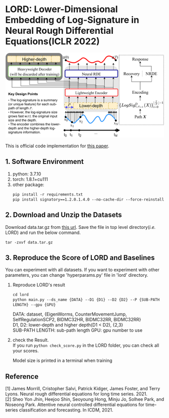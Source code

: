 # LORD: Lower-Dimensional Embedding of Log-Signature in Neural Rough Differential Equations(ICLR 2022)
![pic](picture/lord_model.png)

This is official code implementation for [this paper](https://openreview.net/forum?id=fCG75wd39ze).

## 1. Software Environment
1. python: 3.7.10
2. torch: 1.8.1+cu111
3. other package:
    ```
    pip install -r requirements.txt
    pip install signatory==1.2.0.1.4.0 --no-cache-dir --force-reinstall
    ```

## 2. Download and Unzip the Datasets
Download data.tar.gz from [this url](https://drive.google.com/file/d/1P2eklabDel0vA3DdA7ftcavBNiMztTt-/view?usp=sharing). Save the file in top level directory(_i.e._ LORD) and run the below command.
```
tar -zxvf data.tar.gz
```

## 3. Reproduce the Score of LORD and Baselines
You can experiment with all datasets. If you want to experiment with other parameters, you can change 'hyperparams.py' file in 'lord' directory.
1. Reproduce LORD's result
    ```
    cd lord
    python main.py --ds_name {DATA} --D1 {D1} --D2 {D2} --P {SUB-PATH LENGTH} --gpu {GPU}
    ```
    DATA: dataset, {EigenWorms, CounterMovementJump, SelfRegulationSCP2, BIDMC32HR, BIDMC32RR, BIDMC32RR}  
    D1, D2: lower-depth and higher depth(D1 < D2), {2,3}  
    SUB-PATH LENGTH: sub-path length
    GPU: gpu number to use
    
3. check the Result.  
    If you run `python check_score.py` in the LORD folder, you can check all your scores.
    
    Model size is printed in a terminal when training 

## Reference
\[1\] James Morrill, Cristopher Salvi, Patrick Kidger, James Foster, and Terry Lyons. Neural rough differential equations for long time series. 2021.  
\[2\] Sheo Yon Jhin, Heejoo Shin, Seoyoung Hong, Minju Jo, Solhee Park, and Noseong Park. Attentive
neural controlled differential equations for time-series classification and forecasting. In ICDM, 2021.
